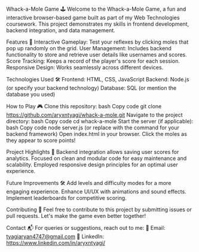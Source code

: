 Whack-a-Mole Game 🕹️
Welcome to the Whack-a-Mole Game, a fun and interactive browser-based game built as part of my Web Technologies coursework. This project demonstrates my skills in frontend development, backend integration, and data management.

Features 🚀
Interactive Gameplay: Test your reflexes by clicking moles that pop up randomly on the grid.
User Management: Includes backend functionality to store and retrieve user details like usernames and scores.
Score Tracking: Keeps a record of the player's score for each session.
Responsive Design: Works seamlessly across different devices.

Technologies Used 🛠️
Frontend: HTML, CSS, JavaScript
Backend: Node.js (or specify your backend technology)
Database: SQL (or mention the database you used)

How to Play 🎮
Clone this repository:
bash
Copy code
git clone https://github.com/aryxntyagi/whack-a-mole.git
Navigate to the project directory:
bash
Copy code
cd whack-a-mole
Start the server (if applicable):
bash
Copy code
node server.js
(or replace with the command for your backend framework)
Open index.html in your browser.
Click the moles as they appear to score points!

Project Highlights 🌟
Backend integration allows saving user scores for analytics.
Focused on clean and modular code for easy maintenance and scalability.
Employed responsive design principles for an optimal user experience.

Future Improvements 🛠️
Add levels and difficulty modes for a more engaging experience.
Enhance UI/UX with animations and sound effects.
Implement leaderboards for competitive scoring.

Contributing 🤝
Feel free to contribute to this project by submitting issues or pull requests. Let's make the game even better together!

Contact 📬
For queries or suggestions, reach out to me:
📧 Email: tyagiaryan4747@gmail.com
🔗 LinkedIn: https://www.linkedin.com/in/aryxntyagi/
